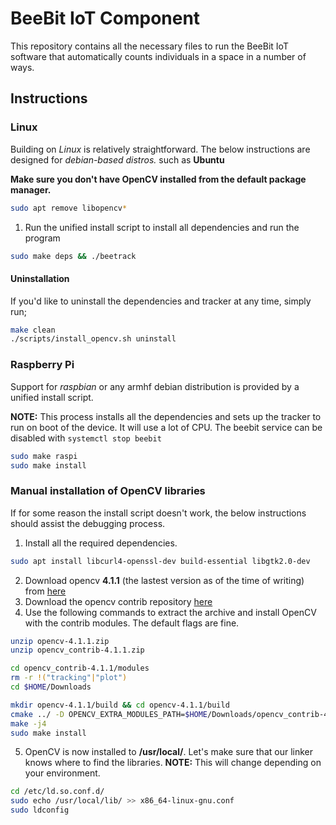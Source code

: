 # BeeBit IoT Component

This repository contains all the necessary files to run the BeeBit IoT software that automatically counts individuals in a space in a number of ways.

## Instructions

### Linux
Building on *Linux* is relatively straightforward. The below instructions are designed for *debian-based distros.* such as **Ubuntu**

**Make sure you don't have OpenCV installed from the default package manager.**
```bash
sudo apt remove libopencv*
```

1. Run the unified install script to install all dependencies and run the program
```bash
sudo make deps && ./beetrack
```

#### Uninstallation
If you'd like to uninstall the dependencies and tracker at any time, simply run;
```bash
make clean
./scripts/install_opencv.sh uninstall
```

### Raspberry Pi
Support for *raspbian* or any armhf debian distribution is provided by a unified install script.

**NOTE:** This process installs all the dependencies and sets up the tracker to run on boot of the device. It will use a lot of CPU. The beebit service can be disabled with `systemctl stop beebit`

```bash
sudo make raspi
sudo make install
```

### Manual installation of OpenCV libraries

If for some reason the install script doesn't work, the below instructions should assist the debugging process.

1. Install all the required dependencies.
```bash
sudo apt install libcurl4-openssl-dev build-essential libgtk2.0-dev
```
2. Download opencv **4.1.1** (the lastest version as of the time of writing) from [here](https://github.com/opencv/opencv/archive/4.1.1.zip)
3. Download the opencv contrib repository [here](https://github.com/opencv/opencv_contrib/archive/4.1.1.zip)
4. Use the following commands to extract the archive and install OpenCV with the contrib modules. The default flags are fine.
```bash
unzip opencv-4.1.1.zip
unzip opencv_contrib-4.1.1.zip

cd opencv_contrib-4.1.1/modules
rm -r !("tracking"|"plot")
cd $HOME/Downloads

mkdir opencv-4.1.1/build && cd opencv-4.1.1/build
cmake ../ -D OPENCV_EXTRA_MODULES_PATH=$HOME/Downloads/opencv_contrib-4.1.1/modules
make -j4
sudo make install
```
5. OpenCV is now installed to **/usr/local/**. Let's make sure that our linker knows where to find the libraries. **NOTE:** This will change depending on your environment.
```bash
cd /etc/ld.so.conf.d/
sudo echo /usr/local/lib/ >> x86_64-linux-gnu.conf
sudo ldconfig
```